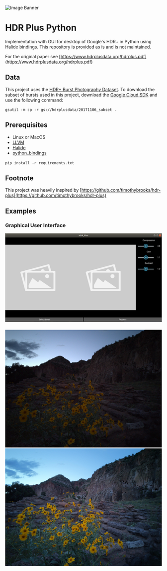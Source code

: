 ![Image Banner](https://github.com/792x/HDR-Plus-Python/blob/master/Examples/Banner.png)

# HDR Plus Python
Implementation with GUI for desktop of Google's HDR+ in Python using Halide bindings. This repository is provided as is and is not maintained.

For the original paper see [https://www.hdrplusdata.org/hdrplus.pdf](https://www.hdrplusdata.org/hdrplus.pdf)

## Data
This project uses the [HDR+ Burst Photography Dataset](http://www.hdrplusdata.org/dataset.html).
To download the subset of bursts used in this project, download the [Google Cloud SDK](https://cloud.google.com/sdk/docs/#install_the_latest_cloud_sdk_version) and use the following command:
```
gsutil -m cp -r gs://hdrplusdata/20171106_subset .
```

## Prerequisites
* Linux or MacOS
* [LLVM](http://llvm.org/releases/download.html)
* [Halide](https://github.com/halide/Halide)
* [python_bindings](https://github.com/halide/Halide/tree/master/python_bindings)

`pip install -r requirements.txt`

## Footnote
This project was heavily inspired by [https://github.com/timothybrooks/hdr-plus](https://github.com/timothybrooks/hdr-plus)

## Examples
### Graphical User Interface
![Image GUI](https://github.com/792x/HDR-Plus-Python/blob/master/Examples/empty_gui_v2.png)

###
![Image Flowers_In](https://github.com/792x/HDR-Plus-Python/blob/master/Examples/flowers_in.jpg) ![Image Flowers Out](https://github.com/792x/HDR-Plus-Python/blob/master/Examples/flowers_out.jpg)

